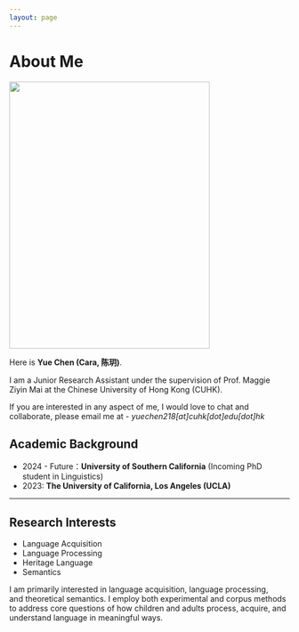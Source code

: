 ```yaml
---
layout: page
---
```


# About Me

<img src="[https://yue-chen-yc.github.io/caihanlin.jpg" class="floatpic" width="360" height="480">

Here is **Yue Chen (Cara, 陈玥)**.

I am a Junior Research Assistant under the supervision of Prof. Maggie Ziyin Mai at the Chinese University of Hong Kong (CUHK).

If you are interested in any aspect of me, I would love to chat and collaborate, please email me at - *yuechen218[at]cuhk[dot]edu[dot]hk*

## Academic Background

- 2024 - Future：**University of Southern California** (Incoming PhD student in Linguistics)
- 2023: **The University of California, Los Angeles (UCLA)**

---

## Research Interests

- Language Acquisition
- Language Processing
- Heritage Language
- Semantics

I am primarily interested in language acquisition, language processing, and theoretical semantics. I employ both experimental and corpus methods to address core questions of how children and adults process, acquire, and understand language in meaningful ways.



